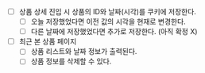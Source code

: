 - [ ] 상품 상세 진입 시 상품의 ID와 날짜(시각)를 쿠키에 저장한다.
    - [ ] 오늘 저장했었다면 이전 값의 시각을 현재로 변경한다.
    - [ ] 다른 날짜에 저장했었다면 추가로 저장한다. (아직 확정 X)
- [ ] 최근 본 상품 페이지
    - [ ] 상품 리스트와 날짜 정보가 출력된다.
    - [ ] 상품 정보를 삭제할 수 있다.
